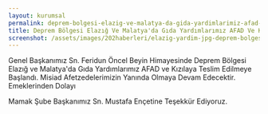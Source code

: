```yaml
---
layout: kurumsal
permalink: deprem-bolgesi-elazig-ve-malatya-da-gida-yardimlarimiz-afad-ve-kizilaya-teslim-edilmeye-baslandi.html
title: Deprem Bölgesi Elazığ Ve Malatya'da Gıda Yardımlarımız AFAD Ve Kızılaya Teslim Edilmeye Başlandı.
screenshot: /assets/images/202haberleri/elazig-yardim-jpg-deprem-bolgesi-elazig-ve-malatya-da-gida-yardimlarimiz-afad-ve-kizilaya-teslim-edilmeye-baslandi.jpg
---
```


Genel Başkanımız Sn. Feridun Öncel Beyin Himayesinde Deprem Bölgesi Elazığ ve Malatya'da Gıda Yardımlarımız AFAD ve Kızılaya Teslim Edilmeye Başlandı. Misiad Afetzedelerimizin Yanında Olmaya Devam Edecektir. Emeklerinden Dolayı

Mamak Şube Başkanımız Sn. Mustafa Ençetine Teşekkür Ediyoruz.